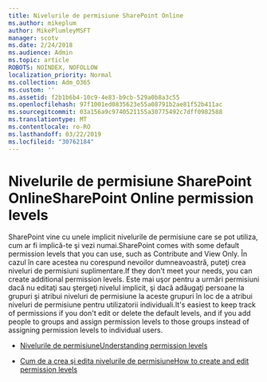 ```yaml
---
title: Nivelurile de permisiune SharePoint Online
ms.author: mikeplum
author: MikePlumleyMSFT
manager: scotv
ms.date: 2/24/2018
ms.audience: Admin
ms.topic: article
ROBOTS: NOINDEX, NOFOLLOW
localization_priority: Normal
ms.collection: Adm_O365
ms.custom: ''
ms.assetid: f2b1b6b4-10c9-4e83-b9cb-529a0b8a3c55
ms.openlocfilehash: 97f1001ed0835623e55a08791b2ae81f52b411ac
ms.sourcegitcommit: 03a156a9c9740521155a30775492c7dff0982588
ms.translationtype: MT
ms.contentlocale: ro-RO
ms.lasthandoff: 03/22/2019
ms.locfileid: "30762184"
---
```

# <a name="sharepoint-online-permission-levels"></a><span data-ttu-id="85d14-102">Nivelurile de permisiune SharePoint Online</span><span class="sxs-lookup"><span data-stu-id="85d14-102">SharePoint Online permission levels</span></span>

<span data-ttu-id="85d14-103">SharePoint vine cu unele implicit nivelurile de permisiune care se pot utiliza, cum ar fi implică-te şi vezi numai.</span><span class="sxs-lookup"><span data-stu-id="85d14-103">SharePoint comes with some default permission levels that you can use, such as Contribute and View Only.</span></span> <span data-ttu-id="85d14-104">În cazul în care acestea nu corespund nevoilor dumneavoastră, puteţi crea niveluri de permisiuni suplimentare.</span><span class="sxs-lookup"><span data-stu-id="85d14-104">If they don't meet your needs, you can create additional permission levels.</span></span> <span data-ttu-id="85d14-105">Este mai uşor pentru a urmări permisiuni dacă nu editaţi sau ştergeţi nivelul implicit, şi dacă adăugaţi persoane la grupuri şi atribui niveluri de permisiune la aceste grupuri în loc de a atribui niveluri de permisiune pentru utilizatorii individuali.</span><span class="sxs-lookup"><span data-stu-id="85d14-105">It's easiest to keep track of permissions if you don't edit or delete the default levels, and if you add people to groups and assign permission levels to those groups instead of assigning permission levels to individual users.</span></span>
  
- [<span data-ttu-id="85d14-106">Nivelurile de permisiune</span><span class="sxs-lookup"><span data-stu-id="85d14-106">Understanding permission levels</span></span>](https://go.microsoft.com/fwlink/?linkid=867071)
    
- [<span data-ttu-id="85d14-107">Cum de a crea şi edita nivelurile de permisiune</span><span class="sxs-lookup"><span data-stu-id="85d14-107">How to create and edit permission levels</span></span>](https://go.microsoft.com/fwlink/?linkid=867072)
    

